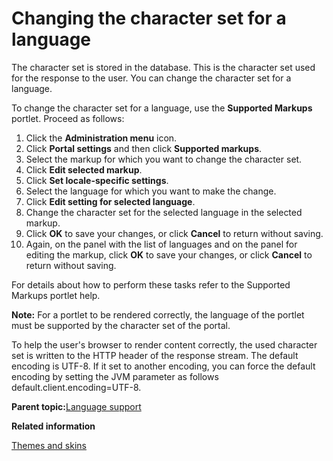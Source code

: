 # Changing the character set for a language

The character set is stored in the database. This is the character set used for the response to the user. You can change the character set for a language.

To change the character set for a language, use the **Supported Markups** portlet. Proceed as follows:

1.  Click the **Administration menu** icon.
2.  Click **Portal settings** and then click **Supported markups**.
3.  Select the markup for which you want to change the character set.
4.  Click **Edit selected markup**.
5.  Click **Set locale-specific settings**.
6.  Select the language for which you want to make the change.
7.  Click **Edit setting for selected language**.
8.  Change the character set for the selected language in the selected markup.
9.  Click **OK** to save your changes, or click **Cancel** to return without saving.
10. Again, on the panel with the list of languages and on the panel for editing the markup, click **OK** to save your changes, or click **Cancel** to return without saving.

For details about how to perform these tasks refer to the Supported Markups portlet help.

**Note:** For a portlet to be rendered correctly, the language of the portlet must be supported by the character set of the portal.

To help the user's browser to render content correctly, the used character set is written to the HTTP header of the response stream. The default encoding is UTF-8. If it set to another encoding, you can force the default encoding by setting the JVM parameter as follows default.client.encoding=UTF-8.

**Parent topic:**[Language support](../admin-system/adintern.md)

**Related information**  


[Themes and skins](../admin-system/admcustom_skins.md)

